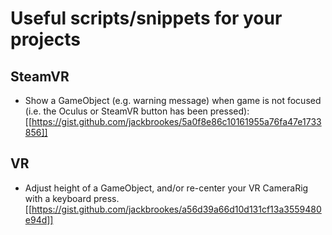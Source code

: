 # Useful scripts/snippets for your projects

## SteamVR

* Show a GameObject (e.g. warning message) when game is not focused (i.e. the Oculus or SteamVR button has been pressed): [[https://gist.github.com/jackbrookes/5a0f8e86c10161955a76fa47e1733856]]

## VR

* Adjust height of a GameObject, and/or re-center your VR CameraRig with a keyboard press. [[https://gist.github.com/jackbrookes/a56d39a66d10d131cf13a3559480e94d]]
